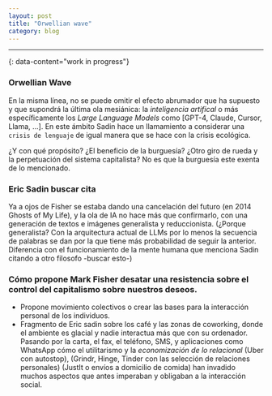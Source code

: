 ```yaml
---
layout: post
title: "Orwellian wave"
category: blog
---
```


---
{: data-content="work in progress"}

### Orwellian Wave

En la misma línea, no se puede omitir el efecto abrumador que ha supuesto y que supondrá la última ola mesiánica: la _inteligencia artifical_ o más específicamente los _Large Language Models_ como [GPT-4, Claude, Cursor, Llama, ...]. En este ámbito Sadin hace un llamamiento a considerar una ``crisis de lenguaje`` de igual manera que se hace con la crisis ecológica.

¿Y con qué propósito? ¿El beneficio de la burguesía? ¿Otro giro de rueda y la perpetuación del sistema capitalista? No es que la burguesía este exenta de lo mencionado. 


### Eric Sadin buscar cita

Ya a ojos de Fisher se estaba dando una cancelación del futuro (en 2014 Ghosts of My Life), y la ola de IA no hace más que confirmarlo, con una generación de textos e imágenes generalista y reduccionista. (¿Porque generalista? Con la arquitectura actual de LLMs por lo menos la secuencia de palabras se dan por la que tiene más probabilidad de seguir la anterior. Diferencia con el funcionamiento de la mente humana que menciona Sadin citando a otro filosofo -buscar esto-) 


### Cómo propone Mark Fisher desatar una resistencia sobre el control del capitalismo sobre nuestros deseos.

- Propone movimiento colectivos o crear las bases para la interacción personal de los individuos. 
- Fragmento de Eric sadin sobre los café y las zonas de coworking, donde el ambiente es glacial y nadie interactua más que con su ordenador. Pasando por la carta, el fax, el teléfono, SMS, y aplicaciones como WhatsApp cómo el utilitarismo y la _economización de lo relacional_ (Uber con autostop), (Grindr, Hinge, Tinder con las selección de relaciones personales) (JustIt o envíos a domicilio de comida) han invadido muchos aspectos que antes imperaban y obligaban a la interacción social.



